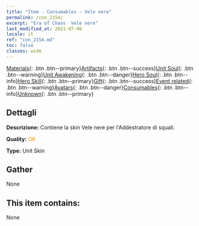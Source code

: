 ```yaml
---
title: "Item - Consumables - Vele nere"
permalink: /con_2154/
excerpt: "Era of Chaos  Vele nere"
last_modified_at: 2021-07-06
locale: it
ref: "con_2154.md"
toc: false
classes: wide
---
```

 [Materials](/ItemsIT/){: .btn .btn--primary}[Artifacts](/ItemsIT/Artifacts/){: .btn .btn--success}[Unit Soul](/ItemsIT/UnitSoul/){: .btn .btn--warning}[Unit Awakening](/ItemsIT/UnitAwakening/){: .btn .btn--danger}[Hero Soul](/ItemsIT/HeroSoul/){: .btn .btn--info}[Hero Skill](/ItemsIT/HeroSkill/){: .btn .btn--primary}[Gift](/ItemsIT/Gift/){: .btn .btn--success}[Event related](/ItemsIT/Events/){: .btn .btn--warning}[Avatars](/ItemsIT/Avatars/){: .btn .btn--danger}[Consumables](/ItemsIT/Consumables/){: .btn .btn--info}[Unknown](/ItemsIT/Unknown/){: .btn .btn--primary}

## Dettagli
 **Descrizione:** Contiene la skin Vele nere per l'Addestratore di squali.

 **Quality:** <span style="color: #FF8C00">OK</span>

 **Type:** Unit Skin

## Gather

  None

## This item contains:

  None

